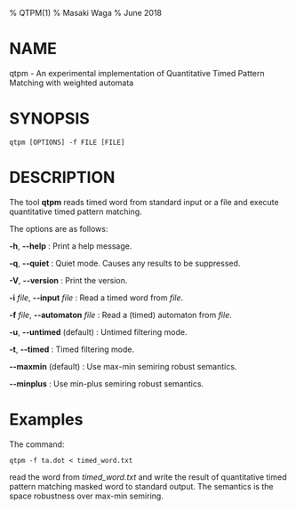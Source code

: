 % QTPM(1)
% Masaki Waga
% June 2018

# NAME

qtpm - An experimental implementation of Quantitative Timed Pattern Matching with weighted automata

# SYNOPSIS

    qtpm [OPTIONS] -f FILE [FILE]

# DESCRIPTION

The tool **qtpm** reads timed word from standard input or a file and execute quantitative timed pattern matching.

The options are as follows:

**-h**, **--help** 
: Print a help message.

**-q**, **--quiet**
: Quiet mode. Causes any results to be suppressed.

**-V**, **--version**
: Print the version.

**-i** *file*, **--input** *file*
: Read a timed word from *file*.

**-f** *file*, **--automaton** *file*
: Read a (timed) automaton from *file*.

**-u**, **--untimed** (default)
: Untimed filtering mode.

**-t**, **--timed**
: Timed filtering mode.

**--maxmin** (default)
: Use max-min semiring robust semantics.

**--minplus** 
: Use min-plus semiring robust semantics.


# Examples

The command:

    qtpm -f ta.dot < timed_word.txt
    
read the word from *timed_word.txt* and write the result of quantitative timed pattern matching masked word to standard output. The semantics is the space robustness over max-min semiring.
